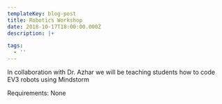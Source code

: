 ```yaml
---
templateKey: blog-post
title: Robotics Workshop
date: 2018-10-17T18:00:00.000Z
description: |+

tags:
  - ''
---
```

In collaboration with Dr. Azhar we will be teaching students how to code EV3 robots using Mindstorm

Requirements: None
